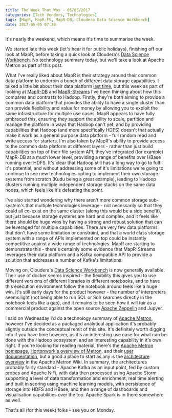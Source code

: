 ```yaml
---
title: The Week That Was - 05/05/2017
categories: [Tech Vendors, Technologies]
tags: [MapR, MapR-FS, MapR-DB, Cloudera Data Science Workbench]
date: 2017-05-05 07:30
---
```

It's nearly the weekend, which means it's time to summarise the week.

We started late this week (let's hear it for public holidays), finishing off our look at MapR, before taking a quick look at Cloudera's [Data Science Workbench](/technologies/cloudera-data-science-workbench/).  No technology summary today, but we'll take a look at Apache Metron as part of this post.
<!--more-->

What I've really liked about MapR is their strategy around their common data platform to underpin a bunch of different data storage capabilities.  I talked a little bit about their data platform [last time](/blog/2017/04/28/the-week-that-was/), but this week as part of looking at [MapR-DB](/technologies/mapr-file-system/mapr-db/) and [MapR-Streams](/technologies/mapr-file-system/mapr-streams/) I've been thinking about how this compares and contrasts to Hadoop.  Firstly, they're both aiming to provide a common data platform that provides the ability to have a single cluster than can provide flexibility and value for money by allowing you to exploit the same infrastructure for multiple use cases.  MapR appears to have fully embraced this, ensuring they support the ability to scale, partition and manage the platform in ways that Hadoop can't yet, and by providing capabilities that Hadoop (and more specifically HDFS) doesn't that actually make it work as a general purpose data platform - full random read and write access for starters.  I'm also taken by MapR's ability to provide access to the common data platform at different layers - rather than just build capabilities on top of their file system API, they've integrated (for example) MapR-DB at a much lower level, providing a range of benefits over HBase running over HDFS.  It's clear that Hadoop still has a long way to go to fulfil it's potential, and without addressing some of it's limitations we're going to continue to see new technologies opting to implement their own storage systems from scratch (Kudu being a great example), leading to Hadoop clusters running multiple independent storage stacks on the same data nodes, which feels like it's defeating the point.

I've also started wondering why there aren't more common storage sub-system's that multiple technologies leverage - not necessarily so that they could all co-exist on the same cluster (along this would be a side benefit), but just because storage systems are hard and complex, and it feels like there should be huge wins by having a strong and robust solution that can be leveraged for multiple capabilities.  There are very few data platforms that don't have some limitation or constraint, and that a world class storage system with a range of APIs implemented on top could be instantly competitive against a wide range of technologies.  MapR are starting to demonstrate this - there's certainly some evidence that MapR-Streams leverages their data platform and a Kafka compatible API to provide a solution that addresses a number of Kafka's limitations.

Moving on, Cloudera's [Data Science Workbench](/technologies/cloudera-data-science-workbench/) is now generally available.  Their use of docker seems inspired - the flexibility this gives you to use different versions of different libraries in different notebooks, and to have this execution environment follow the notebook around feels like a huge win.  It's still early days for the product however - the number of interpreters seems light (not being able to run SQL or Solr searches directly in the notebook feels like a gap), and it remains to be seen how it will fair as a commercial product against the open source [Apache Zeppelin](/technologies/apache-zeppelin/) and Jupyer.

I said on Wednesday I'd do a technology summary of [Apache Metron](http://metron.apache.org/), however I've decided as a packaged analytical application it's probably slightly outside the conceptual remit of this site.  It's definitely worth digging into if you have time however, as it's an interesting use case for what can be done with the Hadoop ecosystem, and an interesting capability in it's own right.  If you're looking for reading material, there's the [Apache Metron homepage](http://metron.apache.org/), [Hortonwork's overview of Metron](https://hortonworks.com/apache/metron/), and their [user documentation](http://docs.hortonworks.com/HDPDocuments/HCP1/HCP-1.1.0/index.html), but a good a place to start as any is the [architecture overview](https://cwiki.apache.org/confluence/display/METRON/Metron+Architecture) in the Apache Metron Wiki.  In summary, the architectures probably fairly standard - Apache Kafka as an input point, fed by custom probes and Apache NiFi, with data then processed using Apache Storm supporting a level of data transformation and enrichment, real time alerting and built in scoring using machine learning models, with persistence of storage into HDFS and HBase, and then a range of dashboards and visualisation capabilities over the top.  Apache Spark is in there somewhere as well.

That's all (for this week) folks - see you on Monday.